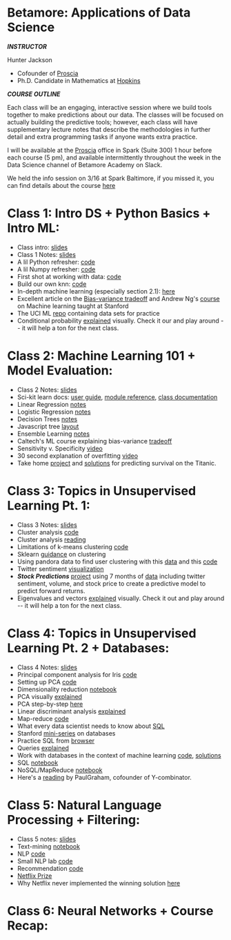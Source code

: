 # Betamore: Applications of Data Science

***INSTRUCTOR***

Hunter Jackson
*	Cofounder of [Proscia](https://www.proscia.com)
*	Ph.D. Candidate in Mathematics at [Hopkins](https://www.math.jhu.edu)

***COURSE OUTLINE***

Each class will be an engaging, interactive session where we build tools together to make predictions about our data. The classes will be focused on actually building the predictive tools; however, each class will have supplementary lecture notes that describe the methodologies in further detail and extra programming tasks if anyone wants extra practice.

I will be available at the [Proscia](https://www.proscia.com) office in Spark (Suite 300) 1 hour before each course (5 pm), and available intermittently throughout the week in the Data Science channel of Betamore Academy on Slack. 

We held the info session on 3/16 at Spark Baltimore, if you missed it, you can find details about the course [here](https://github.com/HunterUSF/BetamoreDS/blob/master/lecturenotes/DS_infosesh.pdf)

Class 1: Intro DS + Python Basics + Intro ML:
=============================================

*	Class intro: [slides](https://github.com/HunterUSF/BetamoreDS/blob/master/lecturenotes/DS_courseintro.pdf)
*	Class 1 Notes: [slides](https://github.com/HunterUSF/BetamoreDS/blob/master/lecturenotes/DS_lecture1.pdf)
*	A lil Python refresher: [code](https://github.com/HunterUSF/BetamoreDS/blob/master/code/pythonbasics.py)
*	A lil Numpy refresher: [code](https://github.com/HunterUSF/BetamoreDS/blob/master/code/numpybasics.py)
*	First shot at working with data: [code](https://github.com/HunterUSF/BetamoreDS/blob/master/code/iris_work.py)
*	Build our own knn: [code](https://github.com/HunterUSF/BetamoreDS/blob/master/code/knn.py)
*	In-depth machine learning (especially section 2.1): [here](http://www-bcf.usc.edu/~gareth/ISL/ISLR%20Sixth%20Printing.pdf)
*	Excellent article on the [Bias-variance tradeoff](http://scott.fortmann-roe.com/docs/BiasVariance.html) and Andrew Ng's [course](http://cs229.stanford.edu/materials.html) on Machine learning taught at Stanford
*	The UCI ML [repo](http://archive.ics.uci.edu/ml/) containing data sets for practice 
*	Conditional probability [explained](http://setosa.io/ev/conditional-probability/) visually. Check it our and play around -- it will help a ton for the next class.


Class 2: Machine Learning 101 + Model Evaluation:
=================================================

*	Class 2 Notes: [slides](https://github.com/HunterUSF/BetamoreDS/blob/master/lecturenotes/DS_Lecture2.pdf)
*	Sci-kit learn docs: [user guide](http://scikit-learn.org/stable/modules/neighbors.html), [module reference](http://scikit-learn.org/stable/modules/classes.html#module-sklearn.neighbors), [class documentation](http://scikit-learn.org/stable/modules/generated/sklearn.neighbors.KNeighborsClassifier.html)
*	Linear Regression [notes](https://github.com/HunterUSF/BetamoreDS/blob/master/notebooks/linear_regression.ipynb)
*	Logistic Regression [notes](https://github.com/HunterUSF/BetamoreDS/blob/master/notebooks/logistic_regression.ipynb)
*	Decision Trees [notes](https://github.com/HunterUSF/BetamoreDS/blob/master/notebooks/decision_trees.ipynb)
*	Javascript tree [layout](http://bl.ocks.org/mbostock/4339184)
*	Ensemble Learning [notes](https://github.com/HunterUSF/BetamoreDS/blob/master/notebooks/ensembling.ipynb)
*	Caltech's ML course explaining bias-variance [tradeoff](http://work.caltech.edu/library/081.html)
*	Sensitivity v. Specificity [video](https://www.youtube.com/watch?v=vtYDyGGeQyo)
*	30 second explanation of overfitting [video](https://www.quora.com/What-is-an-intuitive-explanation-of-overfitting/answer/Jessica-Su)
*	Take home [project](https://github.com/HunterUSF/BetamoreDS/blob/master/projects/titanic.md) and [solutions](https://github.com/HunterUSF/BetamoreDS/blob/master/code/titanic_solutions.py) for predicting survival on the Titanic.


Class 3: Topics in Unsupervised Learning Pt. 1:
===============================================
*	Class 3 Notes: [slides](https://github.com/HunterUSF/BetamoreDS/blob/master/lecturenotes/DS_lecture3.pdf)
*	Cluster analysis [code](https://github.com/HunterUSF/BetamoreDS/blob/master/code/clusteranalysis.py)
*	Cluster analysis [reading](http://www-users.cs.umn.edu/~kumar/dmbook/ch8.pdf)
* 	Limitations of k-means clustering [code](https://github.com/HunterUSF/BetamoreDS/blob/master/code/kmeans_limits.py)
*	Sklearn [guidance](http://scikit-learn.org/stable/modules/clustering.html) on clustering
*	Using pandora data to find user clustering with this [data](https://github.com/HunterUSF/BetamoreDS/blob/master/data/pandora.csv) and this [code](https://github.com/HunterUSF/BetamoreDS/blob/master/code/pandora.py)
*	Twitter sentiment [visualization](https://www.csc.ncsu.edu/faculty/healey/tweet_viz/tweet_app/)
* ***Stock Predictions*** [project](https://github.com/HunterUSF/BetamoreDS/blob/master/projects/ZYX_stocks.pdf) using 7 months of [data](https://github.com/HunterUSF/BetamoreDS/blob/master/data/ZYX_prices.csv) including twitter sentiment, volume, and stock price to create a predictive model to predict forward returns.
*	Eigenvalues and vectors [explained](http://setosa.io/ev/eigenvectors-and-eigenvalues/) visually. Check it out and play around -- it will help a ton for the next class.



Class 4: Topics in Unsupervised Learning Pt. 2 + Databases:
=================================================================
*	Class 4 Notes: [slides](https://github.com/HunterUSF/BetamoreDS/blob/master/lecturenotes/DS_lecture4.pdf)
*	Principal component analysis for Iris [code](https://github.com/HunterUSF/BetamoreDS/blob/master/code/iris_pca.py)
*	Setting up PCA [code](https://github.com/HunterUSF/BetamoreDS/blob/master/code/pca_math.py)
*	Dimensionality reduction [notebook](https://github.com/HunterUSF/BetamoreDS/blob/master/notebooks/pca.ipynb)
*	PCA visually [explained](http://setosa.io/ev/principal-component-analysis/)
*	PCA step-by-step [here](http://sebastianraschka.com/Articles/2014_pca_step_by_step.html)
*	Linear discriminant analysis [explained](http://spartanideas.msu.edu/2014/08/03/linear-discriminant-analysis-bit-by-bit/)
*	Map-reduce [code](https://github.com/HunterUSF/BetamoreDS/blob/master/code/mapreduce.py)
*	What every data scientist needs to know about [SQL](http://joshualande.com/data-science-sql/)
*	Stanford [mini-series](https://lagunita.stanford.edu/courses/DB/2014/SelfPaced/about) on databases
*	Practice SQL from [browser](http://www.w3schools.com/sql/trysql.asp?filename=trysql_select_all)
*	Queries [explained](http://www.sqlite.org/queryplanner.html)
*	Work with databases in the context of machine learning [code](https://github.com/HunterUSF/BetamoreDS/blob/master/code/db_practice.py), [solutions](https://github.com/HunterUSF/BetamoreDS/blob/master/code/db_solutions.py)
*	SQL [notebook](https://github.com/HunterUSF/BetamoreDS/blob/master/notebooks/sql.ipynb)
*	NoSQL/MapReduce [notebook](https://github.com/HunterUSF/BetamoreDS/blob/master/notebooks/nosql.ipynb)
*	Here's a [reading](https://github.com/HunterUSF/BetamoreDS/blob/master/projects/planforspam.md) by PaulGraham, cofounder of Y-combinator.


Class 5: Natural Language Processing + Filtering:
=======================================================
*	Class 5 notes: [slides](https://github.com/HunterUSF/BetamoreDS/blob/master/lecturenotes/DS_lecture5.pdf)
*	Text-mining [notebook](https://github.com/HunterUSF/BetamoreDS/blob/master/notebooks/text_nltk.ipynb)
*	NLP [code](https://github.com/HunterUSF/BetamoreDS/blob/master/code/nlp.py)
*	Small NLP lab [code](https://github.com/HunterUSF/BetamoreDS/blob/master/code/nlplab.py)
*	Recommendation [code](https://github.com/HunterUSF/BetamoreDS/blob/master/code/recommendation.py)
*	[Netflix Prize](http://www.netflixprize.com/)
*	Why Netflix never implemented the winning solution [here](https://www.techdirt.com/blog/innovation/articles/20120409/03412518422/why-netflix-never-implemented-algorithm-that-won-netflix-1-million-challenge.shtml)




Class 6: Neural Networks + Course Recap:
==================================================














